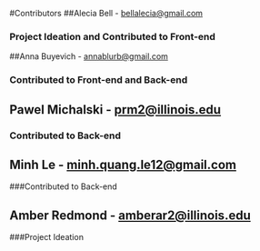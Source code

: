 #Contributors
##Alecia Bell - bellalecia@gmail.com
### Project Ideation and Contributed to Front-end
##Anna Buyevich - annablurb@gmail.com
### Contributed to Front-end and Back-end
## Pawel Michalski - prm2@illinois.edu
### Contributed to Back-end
## Minh Le - minh.quang.le12@gmail.com
###Contributed to Back-end
## Amber Redmond - amberar2@illinois.edu
###Project Ideation
